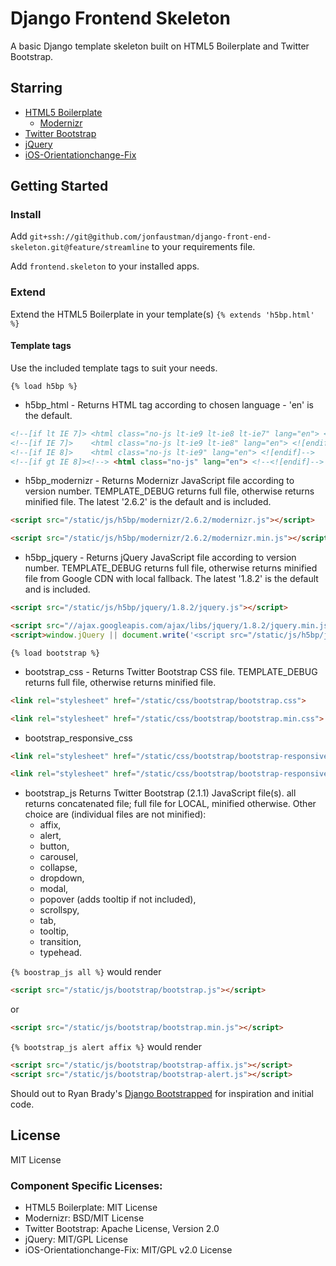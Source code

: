 # Django Frontend Skeleton

A basic Django template skeleton built on HTML5 Boilerplate and Twitter Bootstrap.

## Starring
* [HTML5 Boilerplate](https://github.com/h5bp/html5-boilerplate)
    * [Modernizr](https://github.com/Modernizr/Modernizr)
* [Twitter Bootstrap](https://github.com/twitter/bootstrap)
* [jQuery](https://github.com/jquery/jquery)
* [iOS-Orientationchange-Fix](https://github.com/scottjehl/iOS-Orientationchange-Fix)

## Getting Started

### Install
Add `git+ssh://git@github.com/jonfaustman/django-front-end-skeleton.git@feature/streamline` to your requirements file.

Add `frontend.skeleton` to your installed apps.

### Extend
Extend the HTML5 Boilerplate in your template(s) `{% extends 'h5bp.html' %}`

#### Template tags
Use the included template tags to suit your needs.

`{% load h5bp %}`

* h5bp_html - Returns HTML tag according to chosen language - 'en' is the default.

``` HTML
<!--[if lt IE 7]> <html class="no-js lt-ie9 lt-ie8 lt-ie7" lang="en"> <![endif]-->
<!--[if IE 7]>    <html class="no-js lt-ie9 lt-ie8" lang="en"> <![endif]-->
<!--[if IE 8]>    <html class="no-js lt-ie9" lang="en"> <![endif]-->
<!--[if gt IE 8]><!--> <html class="no-js" lang="en"> <!--<![endif]-->
```

* h5bp_modernizr - Returns Modernizr JavaScript file according to version number. TEMPLATE_DEBUG returns full file, otherwise returns minified file. The latest '2.6.2' is the default and is included.

``` HTML
<script src="/static/js/h5bp/modernizr/2.6.2/modernizr.js"></script>
```

``` HTML
<script src="/static/js/h5bp/modernizr/2.6.2/modernizr.min.js"></script>
```

* h5bp_jquery - Returns jQuery JavaScript file according to version number. TEMPLATE_DEBUG returns full file, otherwise returns minified file from Google CDN with local fallback. The latest '1.8.2' is the default and is included.

``` HTML
<script src="/static/js/h5bp/jquery/1.8.2/jquery.js"></script>
```

``` HTML
<script src="//ajax.googleapis.com/ajax/libs/jquery/1.8.2/jquery.min.js"></script>
<script>window.jQuery || document.write('<script src="/static/js/h5bp/jquery/1.8.2/jquery.min.js"><\/script>')</script>
```

`{% load bootstrap %}`

* bootstrap_css - Returns Twitter Bootstrap CSS file. TEMPLATE_DEBUG returns full file, otherwise returns minified file.

``` HTML
<link rel="stylesheet" href="/static/css/bootstrap/bootstrap.css">
```

``` HTML
<link rel="stylesheet" href="/static/css/bootstrap/bootstrap.min.css">
```

* bootstrap_responsive_css

``` HTML
<link rel="stylesheet" href="/static/css/bootstrap/bootstrap-responsive.css">
```

``` HTML
<link rel="stylesheet" href="/static/css/bootstrap/bootstrap-responsive.min.css">
```

* bootstrap_js Returns Twitter Bootstrap (2.1.1) JavaScript file(s). all returns concatenated file; full file for LOCAL, minified otherwise. Other choice are (individual files are not minified):
    * affix,
    * alert,
    * button,
    * carousel,
    * collapse,
    * dropdown,
    * modal,
    * popover (adds tooltip if not included),
    * scrollspy,
    * tab,
    * tooltip,
    * transition,
    * typehead.

`{% boostrap_js all %}` would render
``` HTML
<script src="/static/js/bootstrap/bootstrap.js"></script>
```
or

``` HTML
<script src="/static/js/bootstrap/bootstrap.min.js"></script>
```

`{% bootstrap_js alert affix %}` would render
``` HTML
<script src="/static/js/bootstrap/bootstrap-affix.js"></script>
<script src="/static/js/bootstrap/bootstrap-alert.js"></script>
```


Should out to Ryan Brady's [Django Bootstrapped](https://github.com/rbrady/django-bootstrapped) for inspiration and initial code.

## License
MIT License

### Component Specific Licenses:
* HTML5 Boilerplate: MIT License
* Modernizr: BSD/MIT License
* Twitter Bootstrap: Apache License, Version 2.0
* jQuery: MIT/GPL License
* iOS-Orientationchange-Fix: MIT/GPL v2.0 License